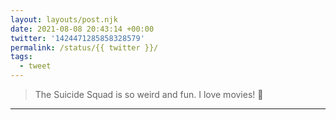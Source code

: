```yaml
---
layout: layouts/post.njk
date: 2021-08-08 20:43:14 +00:00
twitter: '1424471285858328579'
permalink: /status/{{ twitter }}/
tags: 
  - tweet
---
```


> The Suicide Squad is so weird and fun. I love movies! 🤗

---
